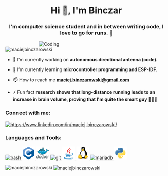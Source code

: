 <h1 align="center">Hi 👋, I'm Binczar</h1>
<h3 align="center">I'm computer science student and in between writing code, I love to go for runs. 👟</h3>
<img align="right" alt="Coding" width="400" src="https://i.pinimg.com/originals/50/83/e0/5083e0a2a7dcaae07c142e8b87036a27.gif">

<p align="left"> <img src="https://komarev.com/ghpvc/?username=maciejbinczarowski&label=Profile%20views&color=99c1f1&style=flat" alt="maciejbinczarowski" /> </p>

- 🔭 I’m currently working on **autonomous directional antenna (code).**

- 🌱 I’m currently learning **microcontroller programming and ESP-IDF.**

- 📫 How to reach me **maciej.binczarowski@gmail.com**

- ⚡ Fun fact **research shows that long-distance running leads to an increase in brain volume, proving that I'm quite the smart guy 🏃‍♂️🧠**

<h3 align="left">Connect with me:</h3>
<p align="left">
<a href="https://linkedin.com/in/https://www.linkedin.com/in/maciej-binczarowski/" target="blank"><img align="center" src="https://raw.githubusercontent.com/rahuldkjain/github-profile-readme-generator/master/src/images/icons/Social/linked-in-alt.svg" alt="https://www.linkedin.com/in/maciej-binczarowski/" height="30" width="40" /></a>
</p>

<h3 align="left">Languages and Tools:</h3>
<p align="left"> <a href="https://www.gnu.org/software/bash/" target="_blank" rel="noreferrer"> <img src="https://www.vectorlogo.zone/logos/gnu_bash/gnu_bash-icon.svg" alt="bash" width="40" height="40"/> </a> <a href="https://www.cprogramming.com/" target="_blank" rel="noreferrer"> <img src="https://raw.githubusercontent.com/devicons/devicon/master/icons/c/c-original.svg" alt="c" width="40" height="40"/> </a> <a href="https://www.docker.com/" target="_blank" rel="noreferrer"> <img src="https://raw.githubusercontent.com/devicons/devicon/master/icons/docker/docker-original-wordmark.svg" alt="docker" width="40" height="40"/> </a> <a href="https://git-scm.com/" target="_blank" rel="noreferrer"> <img src="https://www.vectorlogo.zone/logos/git-scm/git-scm-icon.svg" alt="git" width="40" height="40"/> </a> <a href="https://www.java.com" target="_blank" rel="noreferrer"> <img src="https://raw.githubusercontent.com/devicons/devicon/master/icons/java/java-original.svg" alt="java" width="40" height="40"/> </a> <a href="https://www.linux.org/" target="_blank" rel="noreferrer"> <img src="https://raw.githubusercontent.com/devicons/devicon/master/icons/linux/linux-original.svg" alt="linux" width="40" height="40"/> </a> <a href="https://mariadb.org/" target="_blank" rel="noreferrer"> <img src="https://www.vectorlogo.zone/logos/mariadb/mariadb-icon.svg" alt="mariadb" width="40" height="40"/> </a> <a href="https://www.python.org" target="_blank" rel="noreferrer"> <img src="https://raw.githubusercontent.com/devicons/devicon/master/icons/python/python-original.svg" alt="python" width="40" height="40"/> </a> </p>

<p><img align="left" src="https://github-readme-stats.vercel.app/api/top-langs?username=maciejbinczarowski&show_icons=true&locale=en&layout=compact" alt="maciejbinczarowski" /></p>

<p>&nbsp;<img align="center" src="https://github-readme-stats.vercel.app/api?username=maciejbinczarowski&show_icons=true&locale=en" alt="maciejbinczarowski" /></p>

